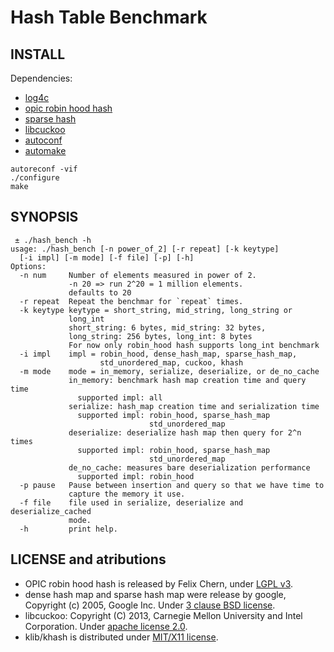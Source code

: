 Hash Table Benchmark
====================

INSTALL
-------

Dependencies:

* [log4c][log4c]
* [opic robin hood hash][opic]
* [sparse hash][sparse]
* [libcuckoo][cuckoo]
* [autoconf][autoconf]
* [automake][automake]

[log4c]: http://log4c.sourceforge.net
[opic]: https://github.com/dryman/opic
[sparse]: https://github.com/sparsehash/sparsehash
[cuckoo]: https://github.com/efficient/libcuckoo
[autoconf]: https://www.gnu.org/software/autoconf/autoconf.html
[automake]: https://www.gnu.org/software/automake/

```
autoreconf -vif
./configure
make
```

SYNOPSIS
--------

```
 ± ./hash_bench -h
usage: ./hash_bench [-n power_of_2] [-r repeat] [-k keytype]
  [-i impl] [-m mode] [-f file] [-p] [-h]
Options:
  -n num     Number of elements measured in power of 2.
             -n 20 => run 2^20 = 1 million elements.
             defaults to 20
  -r repeat  Repeat the benchmar for `repeat` times.
  -k keytype keytype = short_string, mid_string, long_string or
             long_int
             short_string: 6 bytes, mid_string: 32 bytes,
             long_string: 256 bytes, long_int: 8 bytes
             For now only robin_hood hash supports long_int benchmark
  -i impl    impl = robin_hood, dense_hash_map, sparse_hash_map,
                    std_unordered_map, cuckoo, khash
  -m mode    mode = in_memory, serialize, deserialize, or de_no_cache
             in_memory: benchmark hash map creation time and query time
               supported impl: all
             serialize: hash_map creation time and serialization time
               supported impl: robin_hood, sparse_hash_map
                               std_unordered_map
             deserialize: deserialize hash map then query for 2^n times
               supported impl: robin_hood, sparse_hash_map
                               std_unordered_map
             de_no_cache: measures bare deserialization performance
               supported impl: robin_hood
  -p pause   Pause between insertion and query so that we have time to
             capture the memory it use.
  -f file    file used in serialize, deserialize and deserialize_cached
             mode.
  -h         print help.
```

LICENSE and atributions
-----------------------

* OPIC robin hood hash is released by Felix Chern, under [LGPL v3][rhh_license].
* dense hash map and sparse hash map were release by google, Copyright (c) 2005,
  Google Inc. Under [3 clause BSD license][sparse_license].
* libcuckoo: Copyright (C) 2013, Carnegie Mellon University and Intel
  Corporation. Under [apache license 2.0][cuckoo_license].
* klib/khash is distributed under [MIT/X11 license][klib_license].

[rhh_license]: https://github.com/dryman/opic/blob/master/COPYING.LESSER
[sparse_license]: https://github.com/sparsehash/sparsehash/blob/master/COPYING
[cuckoo_license]: https://github.com/efficient/libcuckoo/blob/master/LICENSE
[klib_license]: https://github.com/attractivechaos/klib
